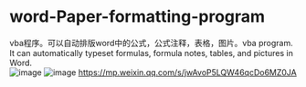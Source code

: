 # word-Paper-formatting-program
vba程序。可以自动排版word中的公式，公式注释，表格，图片。vba program. It can automatically typeset formulas, formula notes, tables, and pictures in Word.<br>
![image](https://github.com/nitpicker55555/word-Paper-formatting-program/assets/91596298/3fe0fee5-3342-4e0c-9e15-27c7a31f6ec4)
![image](https://github.com/nitpicker55555/word-Paper-formatting-program/assets/91596298/29821a9c-5565-4c13-aa3a-1d1f812c5d85)
https://mp.weixin.qq.com/s/jwAvoP5LQW46qcDo6MZ0JA
